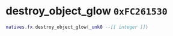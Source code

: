 # destroy_object_glow `0xFC261530`

```lua
natives.fx.destroy_object_glow(_unk0 --[[ integer ]])
```